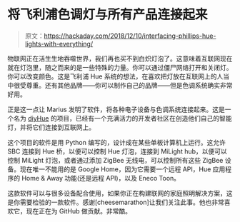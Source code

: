 # 将飞利浦色调灯与所有产品连接起来

> 原文：<https://hackaday.com/2018/12/10/interfacing-phillips-hue-lights-with-everything/>

物联网正在活生生地吞噬世界，我们再也买不到白炽灯泡了。这意味着互联网现在就在灯泡里，随之而来的是一些特殊的力量。你可以通过僵尸网络打开和关闭灯。你可以改变颜色。这是飞利浦 Hue 系统的想法，在喜欢把灯放在互联网上的人当中很受尊重。还有其他品牌——你可以制作自己的品牌——但是色调系统确实非常好用。

正是这一点让 Marius 发明了软件，将各种电子设备与色调系统连接起来。这是一个名为 [diyHue](https://github.com/diyhue/diyHue) 的项目，已经有一个充满活力的开发者社区在创造他们自己的智能灯，并将它们连接到互联网上。

这个项目的软件是用 Python 编写的，设计成在某些单板计算机上运行。这允许 SBC 连接到 Hue 桥，以便可以控制 Hue 灯泡，连接到 MiLight hub，以便可以控制 MiLight 灯泡，或者通过添加 ZigBee 无线电，可以控制所有这些 ZigBee 设备。现在唯一不能用的是 Google Home，因为它需要一个远程 API，Hue 应用程序的 Home & Away 功能(还是远程 API)，以及 Eneco Toon。

这款软件可以与很多设备配合使用，如果你正在构建联网的家庭照明解决方案，这是你需要检验的一款软件。感谢[cheesemarathon]让我们关注此事。他也非常喜欢它，现在正在为 GitHub 做贡献。非常酷。